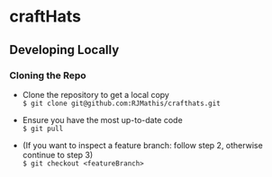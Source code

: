 # craftHats

## Developing Locally

### Cloning the Repo

* Clone the repository to get a local copy <br />
`$ git clone git@github.com:RJMathis/crafthats.git`

* Ensure you have the most up-to-date code <br />
`$ git pull`

* (If you want to inspect a feature branch: follow step 2, otherwise continue to step 3) <br />
`$ git checkout <featureBranch>`

